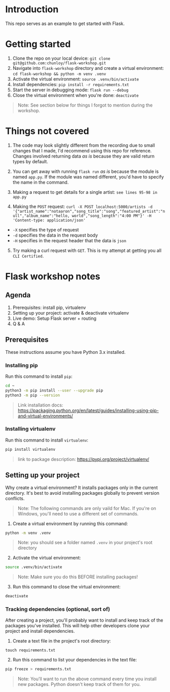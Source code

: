 # Introduction

This repo serves as an example to get started with Flask.

# Getting started

1. Clone the repo on your local device: `git clone git@github.com:chunloy/flask-workshop.git`
2. Navigate into `flask-workshop` directory and create a virtual environment: `cd flask-workshop && python -m venv .venv`
3. Activate the virtual environment: `source .venv/bin/activate`
4. Install dependencies: `pip install -r requirements.txt`
5. Start the server in debugging mode: `flask run --debug`
6. Close the virtual environment when you're done: `deactivate`

> Note: See section below for things I forgot to mention during the workshop.

# Things not covered

1. The code may look slightly different from the recording due to small changes that I made, I'd recommend using this repo for reference. Changes involved returning data _as is_ because they are valid return types by default.

2. You can get away with running `flask run` _as is_ because the module is named `app.py`. If the module was named different, you'd have to specify the name in the command.

3. Making a request to get details for a single artist: `see lines 95-98 in app.py`

4. Making the `POST` request: `curl -X POST localhost:5000/artists -d '{"artist_name":"notaaron","song_title":"song","featured_artist":"null","album_name":"hello, world","song_length":"4:00 PM"}' -H 'Content-type: application/json'`

- `-X` specifies the type of request
- `-d` specifies the data in the request body
- `-H` specifies in the request header that the data is `json`

5. Try making a curl request with `GET`. This is my attempt at getting you all `CLI Certified`.

# Flask workshop notes

## Agenda

1. Prerequisites: install pip, virtualenv
2. Setting up your project: activate & deactivate virtualenv
3. Live demo: Setup Flask server + routing
4. Q & A

## Prerequisites

These instructions assume you have Python 3.x installed.

### Installing pip

Run this command to install `pip`:

```zsh
cd ~
python3 -m pip install --user --upgrade pip
python3 -m pip --version
```

> Link installation docs: https://packaging.python.org/en/latest/guides/installing-using-pip-and-virtual-environments/

### Installing virtualenv

Run this command to install `virtualenv`:

```zsh
pip install virtualenv
```

> link to package description: https://pypi.org/project/virtualenv/

## Setting up your project

Why create a virtual environment? It installs packages only in the current directory. It's best to avoid installing packages globally to prevent version conflicts.

> Note: The following commands are only vaild for Mac. If you're on Windows, you'll need to use a different set of commands.

1. Create a virtual environment by running this command:

```zsh
python -m venv .venv
```

> Note: you should see a folder named `.venv` in your project's root directory

2. Activate the virtual environment:

```zsh
source .venv/bin/activate
```

> Note: Make sure you do this BEFORE installing packages!

3. Run this command to close the virtual environment:

```zsh
deactivate
```

### Tracking dependencies (optional, sort of)

After creating a project, you'll probably want to install and keep track of the packages you've installed. This will help other developers clone your project and install dependencies.

1. Create a text file in the project's root directory:

```szh
touch requirements.txt
```

2. Run this command to list your dependencies in the text file:

```zsh
pip freeze > requirements.txt
```

> Note: You'll want to run the above command every time you install new packages. Python doesn't keep track of them for you.

